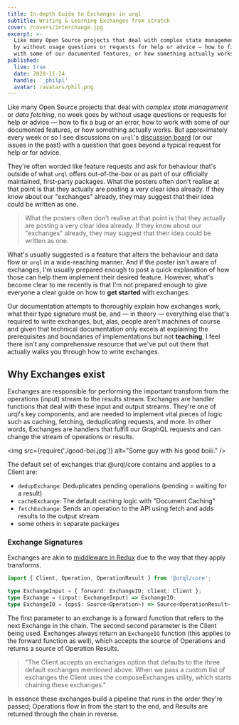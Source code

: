 ```yaml
---
title: In-depth Guide to Exchanges in urql
subtitle: Writing & Learning Exchanges from scratch
cover: /covers/interchange.jpg
excerpt: >-
  Like many Open Source projects that deal with complex state management or data fetching, no week goes
  by without usage questions or requests for help or advice — how to fix a bug or an error, how to work
  with some of our documented features, or how something actually works.
published:
  live: true
  date: 2020-11-24
  handle: '_philpl'
  avatar: /avatars/phil.png
---
```


Like many Open Source projects that deal with _complex state management_ or _data fetching_, no week goes
by without usage questions or requests for help or advice — how to fix a bug or an error, how to work
with some of our documented features, or how something actually works. But approximately every week or
so I see discussions on `urql`'s [discussion board](https://github.com/FormidableLabs/urql/discussions)
(or our issues in the past) with a question that goes beyond a typical request for help or for advice.

They're often worded like feature requests and ask for behaviour that's outside of what `urql` offers
out-of-the-box or as part of our officially maintained, first-party packages. What the posters often
don't realise at that point is that they actually are posting a very clear idea already. If they know
about our "exchanges" already, they may suggest that their idea could be written as one.

> What the posters often
> don't realise at that point is that they actually are posting a very clear idea already. If they know
> about our "exchanges" already, they may suggest that their idea could be written as one.

What's usually suggested is a feature that alters the behaviour and data flow or `urql` in a wide-reaching
manner. And if the poster isn't aware of exchanges, I'm usually prepared enough to post a quick explanation
of how those can help them implement their desired feature. However, what's become clear to me recently
is that I'm not prepared enough to give everyone a clear guide on how to **get started** with exchanges.

Our documentation attempts to thoroughly explain how exchanges work, what their type signature must
be, and — in theory — everything else that's required to write exchanges, but, alas, people aren't
machines of course and given that technical documentation only excels at explaining the prerequisites
and boundaries of implementations but not **teaching**, I feel there isn't any comprehensive resource
that we've put out there that actually walks you through how to write exchanges.

## Why Exchanges exist

Exchanges are responsible for performing the important transform from the operations (input) stream
to the results stream. Exchanges are handler functions that deal with these input and output streams.
They're one of urql's key components, and are needed to implement vital pieces of logic such as
caching, fetching, deduplicating requests, and more. In other words, Exchanges are handlers that
fulfill our GraphQL requests and can change the stream of operations or results.

<img src={require('./good-boi.jpg')} alt="Some guy with his good boiii." />

The default set of exchanges that @urql/core contains and applies to a Client are:

- `dedupExchange`: Deduplicates pending operations (pending = waiting for a result)
- `cacheExchange`: The default caching logic with "Document Caching"
- `fetchExchange`: Sends an operation to the API using fetch and adds results to the output stream
- some others in separate packages

### Exchange Signatures

Exchanges are akin to [middleware in Redux](https://redux.js.org/advanced/middleware) due to the way that they apply transforms.

```ts
import { Client, Operation, OperationResult } from '@urql/core';

type ExchangeInput = { forward: ExchangeIO; client: Client };
type Exchange = (input: ExchangeInput) => ExchangeIO;
type ExchangeIO = (ops$: Source<Operation>) => Source<OperationResult>;
```

The first parameter to an exchange is a forward function that refers to the next Exchange
in the chain. The second second parameter is the Client being used. Exchanges always
return an `ExchangeIO` function (this applies to the forward function as well),
which accepts the source of Operations and returns a source of Operation Results.

> "The Client accepts an exchanges option that defaults to the three default
> exchanges mentioned above. When we pass a custom list of exchanges the Client uses the composeExchanges utility,
> which starts chaining these exchanges."

In essence these exchanges build a pipeline that runs in the order they're passed;
Operations flow in from the start to the end, and Results are returned through
the chain in reverse.
